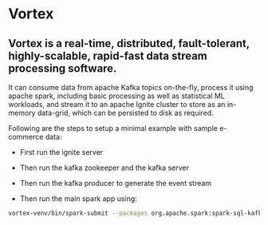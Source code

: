 # Vortex

## Vortex is a real-time, distributed, fault-tolerant, highly-scalable, rapid-fast data stream processing software.

It can consume data from apache Kafka topics on-the-fly, process it using apache spark, including basic processing as well as statistical ML workloads, and stream it to
an apache Ignite cluster to store as an in-memory data-grid, which can be persisted to disk as required.

Following are the steps to setup a minimal example with sample e-commerce data:

* First run the ignite server

* Then run the kafka zookeeper and the kafka server

* Then run the kafka producer to generate the event stream

* Then run the main spark app using:

```bash
vortex-venv/bin/spark-submit --packages org.apache.spark:spark-sql-kafka-0-10_2.12:3.5.0 spark-app/spark_main.py
```


